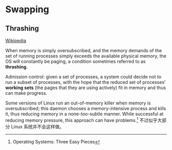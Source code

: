 # Swapping
## Thrashing
[Wikipedia](https://en.wikipedia.org/wiki/Thrashing_(computer_science))

When memory is simply oversubscribed, and the memory demands of the set of running processes simply exceeds the available physical memory, the OS will constantly be paging, a condition sometimes referred to as **thrashing**.

Admission control: given a set of processes, a system could decide not to run a subset of processes, with the hope that the reduced set of processes’ **working sets** (the pages that they are using actively) fit in memory and thus can make progress.

Some versions of Linux run an out-of-memory killer when memory is oversubscribed; this daemon chooses a memory-intensive process and kills it, thus reducing memory in a none-too-subtle manner. While successful at reducing memory pressure, this approach can have problems.[^three] 不过似乎大部分 Linux 系统并不会这样做。


[^three]: Operating Systems: Three Easy Pieces